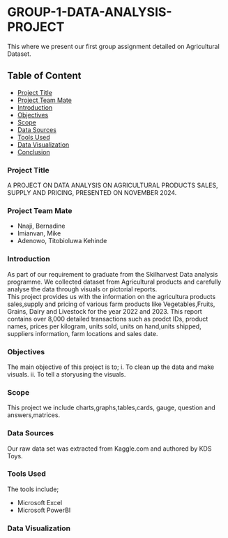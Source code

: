 # GROUP-1-DATA-ANALYSIS-PROJECT
This where we present our first group assignment detailed on Agricultural Dataset.
## Table of Content
- [Project Title](project-title)
- [Project Team Mate](project-team-mate)
- [Introduction](introduction)
- [Objectives](objectives)
- [Scope](scope)
- [Data Sources](data-sources)
- [Tools Used](tools-used)
- [Data Visualization](data-visualization)
- [Conclusion](conclusion)

### Project Title

A PROJECT ON DATA ANALYSIS ON AGRICULTURAL PRODUCTS SALES, SUPPLY AND PRICING, PRESENTED ON NOVEMBER 2024.

### Project Team Mate
* Nnaji, Bernadine
* Imianvan, Mike
* Adenowo, Titobioluwa Kehinde
  
### Introduction

As part of our requirement to graduate from the Skilharvest Data analysis programme. We collected dataset from Agricultural products and carefully analyse the data through visuals or pictorial reports.  
This project provides us with the information on the agricultura products sales,supply and pricing of various farm products like Vegetables,Fruits, Grains, Dairy and Livestock for the year 2022 and 2023. This report contains over 8,000 detailed transactions such as prodct IDs, product names, prices per kilogram, units sold, units on hand,units shipped, suppliers information, farm locations and sales date.

### Objectives

The main objective of this project is to;
  i. To clean up the data and make visuals.
  ii. To tell a storyusing the visuals.

### Scope

This project we include charts,graphs,tables,cards, gauge, question and answers,matrices.

### Data Sources

Our raw data set was extracted from Kaggle.com and authored by KDS Toys.

### Tools Used

The tools include;
* Microsoft Excel
* Microsoft PowerBI

### Data Visualization


  


